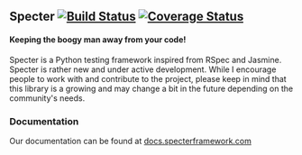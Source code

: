 ## Specter [![Build Status](https://travis-ci.org/jmvrbanac/Specter.png?branch=master)](https://travis-ci.org/jmvrbanac/Specter) [![Coverage Status](https://coveralls.io/repos/jmvrbanac/Specter/badge.png?branch=master)](https://coveralls.io/r/jmvrbanac/Specter?branch=master)
#### Keeping the boogy man away from your code!


Specter is a Python testing framework inspired from RSpec and Jasmine. Specter is rather new and under active development. 
While I encourage people to work with and contribute to the project, please keep in mind that this library is a growing and may change a bit in the future depending on the community's needs.

### Documentation
Our documentation can be found at [docs.specterframework.com](http://docs.specterframework.com)